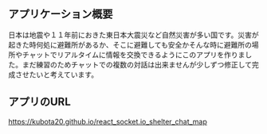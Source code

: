 ## アプリケーション概要

日本は地震や１１年前におきた東日本大震災など自然災害が多い国です。災害が起きた時何処に避難所があるか、そこに避難しても安全かそんな時に避難所の場所やチャットでリアルタイムに情報を交換できるようにこのアプリを作りました。まだ練習のためチャットでの複数の対話は出来ませんが少しずつ修正して完成させたいと考えています。

## アプリのURL

https://kubota20.github.io/react_socket.io_shelter_chat_map
